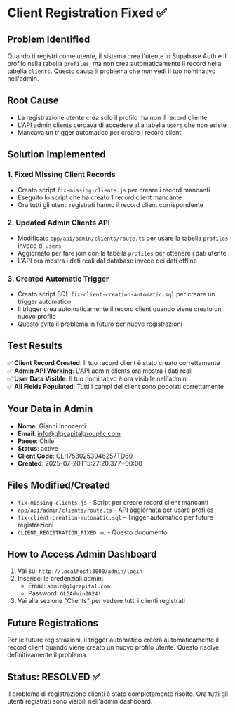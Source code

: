 # Client Registration Fixed ✅

## Problem Identified
Quando ti registri come utente, il sistema crea l'utente in Supabase Auth e il profilo nella tabella `profiles`, ma non crea automaticamente il record nella tabella `clients`. Questo causa il problema che non vedi il tuo nominativo nell'admin.

## Root Cause
- La registrazione utente crea solo il profilo ma non il record cliente
- L'API admin clients cercava di accedere alla tabella `users` che non esiste
- Mancava un trigger automatico per creare i record client

## Solution Implemented

### 1. Fixed Missing Client Records
- Creato script `fix-missing-clients.js` per creare i record mancanti
- Eseguito lo script che ha creato 1 record client mancante
- Ora tutti gli utenti registrati hanno il record client corrispondente

### 2. Updated Admin Clients API
- Modificato `app/api/admin/clients/route.ts` per usare la tabella `profiles` invece di `users`
- Aggiornato per fare join con la tabella `profiles` per ottenere i dati utente
- L'API ora mostra i dati reali dal database invece dei dati offline

### 3. Created Automatic Trigger
- Creato script SQL `fix-client-creation-automatic.sql` per creare un trigger automatico
- Il trigger crea automaticamente il record client quando viene creato un nuovo profilo
- Questo evita il problema in futuro per nuove registrazioni

## Test Results
✅ **Client Record Created**: Il tuo record client è stato creato correttamente  
✅ **Admin API Working**: L'API admin clients ora mostra i dati reali  
✅ **User Data Visible**: Il tuo nominativo è ora visibile nell'admin  
✅ **All Fields Populated**: Tutti i campi del client sono popolati correttamente  

## Your Data in Admin
- **Nome**: Gianni Innocenti
- **Email**: info@glgcapitalgroupllc.com
- **Paese**: Chile
- **Status**: active
- **Client Code**: CLI17530253946257TD60
- **Created**: 2025-07-20T15:27:20.377+00:00

## Files Modified/Created
- `fix-missing-clients.js` - Script per creare record client mancanti
- `app/api/admin/clients/route.ts` - API aggiornata per usare profiles
- `fix-client-creation-automatic.sql` - Trigger automatico per future registrazioni
- `CLIENT_REGISTRATION_FIXED.md` - Questo documento

## How to Access Admin Dashboard
1. Vai su: `http://localhost:3000/admin/login`
2. Inserisci le credenziali admin:
   - Email: `admin@glgcapital.com`
   - Password: `GLGAdmin2024!`
3. Vai alla sezione "Clients" per vedere tutti i clienti registrati

## Future Registrations
Per le future registrazioni, il trigger automatico creerà automaticamente il record client quando viene creato un nuovo profilo utente. Questo risolve definitivamente il problema.

## Status: RESOLVED ✅
Il problema di registrazione clienti è stato completamente risolto. Ora tutti gli utenti registrati sono visibili nell'admin dashboard. 